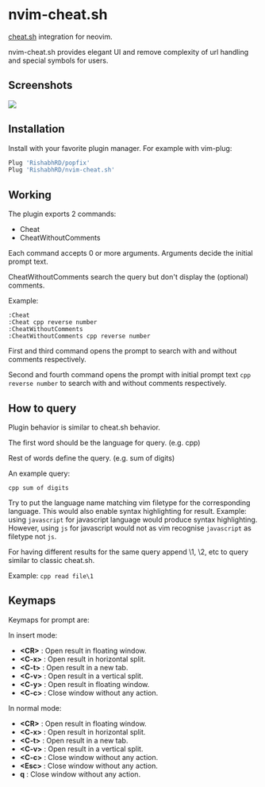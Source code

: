 # nvim-cheat.sh

[cheat.sh](https://github.com/chubin/cheat.sh) integration for neovim.

nvim-cheat.sh provides elegant UI and remove complexity of url handling and
special symbols for users.

## Screenshots

![](https://user-images.githubusercontent.com/26287448/103154931-3ba71d00-47c1-11eb-9844-2c706e5d9b09.gif)

## Installation

Install with your favorite plugin manager. For example with vim-plug:

```lua
Plug 'RishabhRD/popfix'
Plug 'RishabhRD/nvim-cheat.sh'
```

## Working

The plugin exports 2 commands:

- Cheat
- CheatWithoutComments

Each command accepts 0 or more arguments. Arguments decide the initial prompt
text.

CheatWithoutComments search the query but don't display the (optional) comments.

Example:
```vim
:Cheat
:Cheat cpp reverse number
:CheatWithoutComments
:CheatWithoutComments cpp reverse number
```

First and third command opens the prompt to search with and without comments
respectively.

Second and fourth command opens the prompt with initial prompt text
``cpp reverse number`` to search with and without comments respectively.

## How to query

Plugin behavior is similar to cheat.sh behavior.

The first word should be the language for query. (e.g. cpp)

Rest of words define the query. (e.g. sum of digits)

An example query:

```
cpp sum of digits
```

Try to put the language name matching vim filetype for the corresponding
language. This would also enable syntax highlighting for result.
Example: using ``javascript`` for javascript language would produce syntax
highlighting. However, using ``js`` for javascript would not as vim recognise
``javascript`` as filetype not ``js``.

For having different results for the same query append \1,  \2, etc to query similar to
classic cheat.sh.

Example: ``cpp read file\1``

## Keymaps

Keymaps for prompt are:

In insert mode:

- **\<CR\>** : Open result in floating window.
- **\<C-x\>** : Open result in horizontal split.
- **\<C-t\>** : Open result in a new tab.
- **\<C-v\>** : Open result in a vertical split.
- **\<C-y\>** : Open result in floating window.
- **\<C-c\>** : Close window without any action.

In normal mode:

- **\<CR\>** : Open result in floating window.
- **\<C-x\>** : Open result in horizontal split.
- **\<C-t\>** : Open result in a new tab.
- **\<C-v\>** : Open result in a vertical split.
- **\<C-c\>** : Close window without any action.
- **\<Esc\>** : Close window without any action.
- **q** : Close window without any action.
